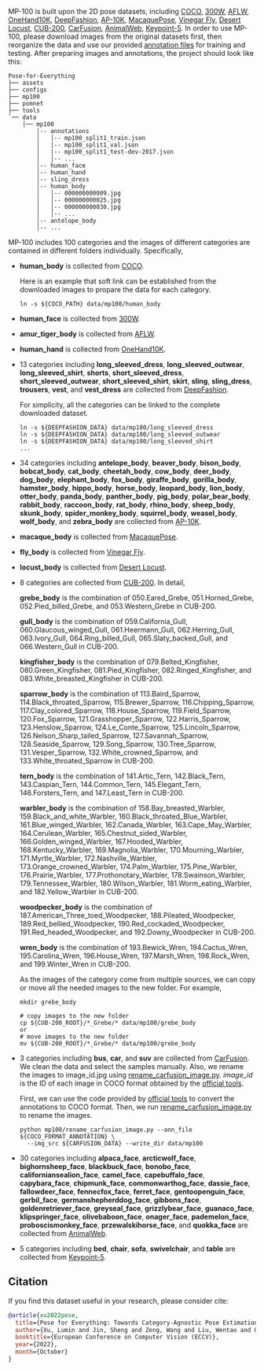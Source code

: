MP-100 is built upon the 2D pose datasets, including 
[COCO](http://cocodataset.org/), 
[300W](https://ibug.doc.ic.ac.uk/resources/300-W/), 
[AFLW](https://www.tugraz.at/institute/icg/research/team-bischof/learning-recognition-surveillance/downloads/aflw), 
[OneHand10K](https://www.yangangwang.com/papers/WANG-MCC-2018-10.html), 
[DeepFashion](http://mmlab.ie.cuhk.edu.hk/projects/DeepFashion/LandmarkDetection.html), 
[AP-10K](https://github.com/AlexTheBad/AP-10K), 
[MacaquePose](http://www.pri.kyoto-u.ac.jp/datasets/macaquepose/index.html), 
[Vinegar Fly](https://github.com/jgraving/DeepPoseKit-Data), 
[Desert Locust](https://github.com/jgraving/DeepPoseKit-Data), 
[CUB-200](http://www.vision.caltech.edu/datasets/cub_200_2011/), 
[CarFusion](http://www.cs.cmu.edu/~ILIM/projects/IMgit/CarFusion/cvpr2018/index.html), 
[AnimalWeb](https://fdmaproject.wordpress.com/author/fdmaproject/), 
[Keypoint-5](https://github.com/jiajunwu/3dinn).
In order to use MP-100, please download images from the original datasets first, 
then reorganize the data and use our provided 
[annotation files](https://drive.google.com/drive/folders/1pzC5uEgi4AW9RO9_T1J-0xSKF12mdj1_?usp=sharing) for training and testing.
After preparing images and annotations, the project should look like this:

```text
Pose-for-Everything
├── assets
├── configs
├── mp100
├── pomnet
├── tools
`── data
    │── mp100
        │-- annotations
        │   │-- mp100_split1_train.json
        │   |-- mp100_split1_val.json
        │   |-- mp100_split1_test-dev-2017.json
        │   │-- ...
        │-- human_face
        │-- human_hand
        │-- sling_dress
        │-- human_body
        │   │-- 000000000009.jpg
        │   │-- 000000000025.jpg
        │   │-- 000000000030.jpg
        │   │-- ...
        │-- antelope_body
        │-- ...

```


MP-100 includes 100 categories and the images of different categories are contained in different folders individually. 
Specifically, 

- **human_body** is collected from [COCO](http://cocodataset.org/).

    Here is an example that soft link can be established from the downloaded images to propare the data for each category.

    ```shell
    ln -s ${COCO_PATH} data/mp100/human_body
    ```

- **human_face** is collected from [300W](https://ibug.doc.ic.ac.uk/resources/300-W/).

- **amur_tiger_body** is collected from [AFLW](https://www.tugraz.at/institute/icg/research/team-bischof/learning-recognition-surveillance/downloads/aflw).

- **human_hand** is collected from [OneHand10K](https://www.yangangwang.com/papers/WANG-MCC-2018-10.html).

- 13 categories including **long_sleeved_dress**, 
**long_sleeved_outwear**, 
**long_sleeved_shirt**, 
**shorts**, 
**short_sleeved_dress**, 
**short_sleeved_outwear**, 
**short_sleeved_shirt**, 
**skirt**, 
**sling**, 
**sling_dress**, 
**trousers**, 
**vest**, 
and **vest_dress** 
are collected from [DeepFashion](http://mmlab.ie.cuhk.edu.hk/projects/DeepFashion/LandmarkDetection.html).

    For simplicity, all the categories can be linked to the complete downloaded dataset.
    
    ```shell
    ln -s ${DEEPFASHION_DATA} data/mp100/long_sleeved_dress
    ln -s ${DEEPFASHION_DATA} data/mp100/long_sleeved_outwear
    ln -s ${DEEPFASHION_DATA} data/mp100/long_sleeved_shirt
    ...
    ```

- 34 categories including
**antelope_body**, 
**beaver_body**, 
**bison_body**, 
**bobcat_body**, 
**cat_body**, 
**cheetah_body**, 
**cow_body**, 
**deer_body**, 
**dog_body**, 
**elephant_body**, 
**fox_body**, 
**giraffe_body**, 
**gorilla_body**, 
**hamster_body**, 
**hippo_body**, 
**horse_body**, 
**leopard_body**, 
**lion_body**, 
**otter_body**, 
**panda_body**, 
**panther_body**, 
**pig_body**, 
**polar_bear_body**, 
**rabbit_body**, 
**raccoon_body**, 
**rat_body**, 
**rhino_body**, 
**sheep_body**, 
**skunk_body**, 
**spider_monkey_body**, 
**squirrel_body**, 
**weasel_body**, 
**wolf_body**, 
and **zebra_body**
are collected from [AP-10K](https://github.com/AlexTheBad/AP-10K).

- **macaque_body** is collected from [MacaquePose](http://www.pri.kyoto-u.ac.jp/datasets/macaquepose/index.html).

- **fly_body** is collected from [Vinegar Fly](https://github.com/jgraving/DeepPoseKit-Data).

- **locust_body** is collected from [Desert Locust](https://github.com/jgraving/DeepPoseKit-Data).

- 8 categories are collected from [CUB-200](http://www.vision.caltech.edu/datasets/cub_200_2011/). 
In detail, 

    **grebe_body** is the combination of 050.Eared_Grebe, 
    051.Horned_Grebe, 052.Pied_billed_Grebe, and 053.Western_Grebe in CUB-200.
    
    **gull_body** is the combination of 059.California_Gull, 
    060.Glaucous_winged_Gull, 061.Heermann_Gull, 062.Herring_Gull, 
    063.Ivory_Gull, 064.Ring_billed_Gull, 065.Slaty_backed_Gull, 
    and 066.Western_Gull in CUB-200.
    
    **kingfisher_body** is the combination of 079.Belted_Kingfisher, 
    080.Green_Kingfisher, 081.Pied_Kingfisher, 082.Ringed_Kingfisher, 
    and 083.White_breasted_Kingfisher in CUB-200.
    
    **sparrow_body** is the combination of 113.Baird_Sparrow, 114.Black_throated_Sparrow, 
    115.Brewer_Sparrow, 116.Chipping_Sparrow, 117.Clay_colored_Sparrow, 
    118.House_Sparrow, 119.Field_Sparrow, 120.Fox_Sparrow, 
    121.Grasshopper_Sparrow, 122.Harris_Sparrow, 123.Henslow_Sparrow, 
    124.Le_Conte_Sparrow, 125.Lincoln_Sparrow, 126.Nelson_Sharp_tailed_Sparrow, 
    127.Savannah_Sparrow, 128.Seaside_Sparrow, 129.Song_Sparrow, 
    130.Tree_Sparrow, 131.Vesper_Sparrow, 132.White_crowned_Sparrow, 
    and 133.White_throated_Sparrow in CUB-200.

    **tern_body** is the combination of 141.Artic_Tern, 142.Black_Tern, 
    143.Caspian_Tern, 144.Common_Tern, 145.Elegant_Tern, 
    146.Forsters_Tern, and 147.Least_Tern in CUB-200.
    
    **warbler_body** is the combination of 158.Bay_breasted_Warbler, 159.Black_and_white_Warbler, 
    160.Black_throated_Blue_Warbler, 161.Blue_winged_Warbler, 162.Canada_Warbler, 
    163.Cape_May_Warbler, 164.Cerulean_Warbler, 165.Chestnut_sided_Warbler, 
    166.Golden_winged_Warbler, 167.Hooded_Warbler, 168.Kentucky_Warbler, 
    169.Magnolia_Warbler, 170.Mourning_Warbler, 171.Myrtle_Warbler, 
    172.Nashville_Warbler, 173.Orange_crowned_Warbler, 174.Palm_Warbler, 
    175.Pine_Warbler, 176.Prairie_Warbler, 177.Prothonotary_Warbler, 
    178.Swainson_Warbler, 179.Tennessee_Warbler, 180.Wilson_Warbler, 
    181.Worm_eating_Warbler, and 182.Yellow_Warbler in CUB-200.
    
    **woodpecker_body** is the combination of 187.American_Three_toed_Woodpecker, 
    188.Pileated_Woodpecker, 189.Red_bellied_Woodpecker, 190.Red_cockaded_Woodpecker, 
    191.Red_headed_Woodpecker, and 192.Downy_Woodpecker in CUB-200.
    
    **wren_body** is the combination of 193.Bewick_Wren, 
    194.Cactus_Wren, 195.Carolina_Wren, 196.House_Wren, 
    197.Marsh_Wren, 198.Rock_Wren, and 199.Winter_Wren in CUB-200.
    
    As the images of the category come from multiple sources, we can copy or move all the needed images to the new folder.
    For example, 
    
    ```shell
    mkdir grebe_body
    
    # copy images to the new folder
    cp ${CUB-200_ROOT}/*_Grebe/* data/mp100/grebe_body
    or
    # move images to the new folder
    mv ${CUB-200_ROOT}/*_Grebe/* data/mp100/grebe_body
    ```

- 3 categories including 
**bus**, 
**car**, 
and **suv**
are collected from [CarFusion](http://www.cs.cmu.edu/~ILIM/projects/IM/CarFusion/cvpr2018/index.html).
We clean the data and select the samples manually. 
Also, we rename the images to image_id.jpg using [rename_carfusion_image.py](rename_carfusion_image.py). 
*image_id* is the ID of each image in COCO format obtained by the [official tools](https://github.com/dineshreddy91/carfusion_to_coco).

    First, we can use the code provided by [official tools](https://github.com/dineshreddy91/carfusion_to_coco) to 
    convert the annotations to COCO format. 
    Then, we run [rename_carfusion_image.py](rename_carfusion_image.py) to rename the images.
    
    ```shell
    python mp100/rename_carfusion_image.py --ann_file ${COCO_FORMAT_ANNOTATION} \
      --img_src ${CARFUSION_DATA} --write_dir data/mp100
    ```

- 30 categories including 
**alpaca_face**, 
**arcticwolf_face**, 
**bighornsheep_face**, 
**blackbuck_face**, 
**bonobo_face**, 
**californiansealion_face**, 
**camel_face**, 
**capebuffalo_face**, 
**capybara_face**, 
**chipmunk_face**, 
**commonwarthog_face**, 
**dassie_face**, 
**fallowdeer_face**, 
**fennecfox_face**, 
**ferret_face**, 
**gentoopenguin_face**, 
**gerbil_face**, 
**germanshepherddog_face**, 
**gibbons_face**, 
**goldenretriever_face**, 
**greyseal_face**, 
**grizzlybear_face**, 
**guanaco_face**, 
**klipspringer_face**, 
**olivebaboon_face**, 
**onager_face**, 
**pademelon_face**, 
**proboscismonkey_face**, 
**przewalskihorse_face**, 
and **quokka_face** 
are collected from [AnimalWeb](https://fdmaproject.wordpress.com/author/fdmaproject/).

- 5 categories including 
**bed**, 
**chair**, 
**sofa**, 
**swivelchair**, 
and **table** 
are collected from [Keypoint-5](https://github.com/jiajunwu/3dinn).





## Citation

If you find this dataset useful in your research, please consider cite:

```bibtex
@article{xu2022pose,
  title={Pose for Everything: Towards Category-Agnostic Pose Estimation},
  author={Xu, Lumin and Jin, Sheng and Zeng, Wang and Liu, Wentao and Qian, Chen and Ouyang, Wanli and Luo, Ping and Wang, Xiaogang},
  booktitle={European Conference on Computer Vision (ECCV)},
  year={2022},
  month={October}
}
```

